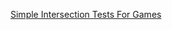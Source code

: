 [Simple Intersection Tests For Games](http://www.gamasutra.com/view/feature/131790/simple_intersection_tests_for_games.php?print=1)